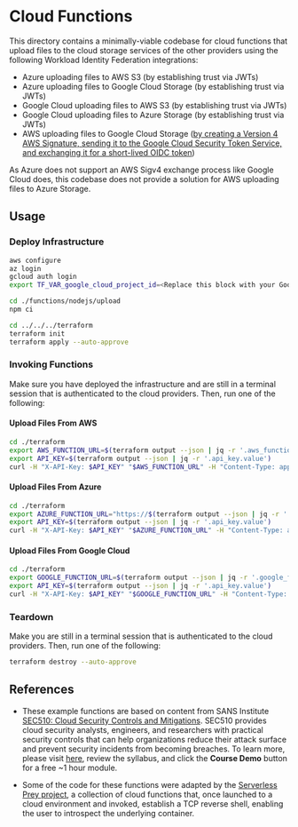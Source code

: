 # Cloud Functions

This directory contains a minimally-viable codebase for cloud functions that upload files to the cloud storage services of the other providers using the following Workload Identity Federation integrations:

- Azure uploading files to AWS S3 (by establishing trust via JWTs)
- Azure uploading files to Google Cloud Storage (by establishing trust via JWTs)
- Google Cloud uploading files to AWS S3 (by establishing trust via JWTs)
- Google Cloud uploading files to Azure Storage (by establishing trust via JWTs)
- AWS uploading files to Google Cloud Storage ([by creating a Version 4 AWS Signature, sending it to the Google Cloud Security Token Service, and exchanging it for a short-lived OIDC token](https://cloud.google.com/iam/docs/workload-identity-federation-with-other-clouds#rest))

As Azure does not support an AWS Sigv4 exchange process like Google Cloud does, this codebase does not provide a solution for AWS uploading files to Azure Storage.

## Usage

### Deploy Infrastructure

```bash
aws configure
az login
gcloud auth login
export TF_VAR_google_cloud_project_id=<Replace this block with your Google Cloud Project ID>

cd ./functions/nodejs/upload
npm ci

cd ../../../terraform
terraform init
terraform apply --auto-approve
```

### Invoking Functions

Make sure you have deployed the infrastructure and are still in a terminal session that is authenticated to the cloud providers. Then, run one of the following:

#### Upload Files From AWS

```bash
cd ./terraform
export AWS_FUNCTION_URL=$(terraform output --json | jq -r '.aws_function_url.value')
export API_KEY=$(terraform output --json | jq -r '.api_key.value')
curl -H "X-API-Key: $API_KEY" "$AWS_FUNCTION_URL" -H "Content-Type: application/json" -d '{"filename": "from_aws", "content": "test"}'
```

#### Upload Files From Azure

```bash
cd ./terraform
export AZURE_FUNCTION_URL="https://$(terraform output --json | jq -r '.azure_function_host.value')/api/upload"
export API_KEY=$(terraform output --json | jq -r '.api_key.value')
curl -H "X-API-Key: $API_KEY" "$AZURE_FUNCTION_URL" -H "Content-Type: application/json" -d '{"filename": "from_azure", "content": "test"}'
```

#### Upload Files From Google Cloud

```bash
cd ./terraform
export GOOGLE_FUNCTION_URL=$(terraform output --json | jq -r '.google_function_url.value')
export API_KEY=$(terraform output --json | jq -r '.api_key.value')
curl -H "X-API-Key: $API_KEY" "$GOOGLE_FUNCTION_URL" -H "Content-Type: application/json" -d '{"filename": "from_google", "content": "test"}'
```

### Teardown

Make you are still in a terminal session that is authenticated to the cloud providers. Then, run one of the following:

```bash
terraform destroy --auto-approve
```

## References

- These example functions are based on content from SANS Institute [SEC510: Cloud Security Controls and Mitigations](https://www.sans.org/cyber-security-courses/cloud-security-controls-mitigations/). SEC510 provides cloud security analysts, engineers, and researchers with practical security controls that can help organizations reduce their attack surface and prevent security incidents from becoming breaches. To learn more, please visit [here](https://www.sans.org/cyber-security-courses/cloud-security-controls-mitigations/), review the syllabus, and click the **Course Demo** button for a free ~1 hour module.

- Some of the code for these functions were adapted by the [Serverless Prey project](https://github.com/pumasecurity/serverless-prey), a collection of cloud functions that, once launched to a cloud environment and invoked, establish a TCP reverse shell, enabling the user to introspect the underlying container.
